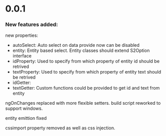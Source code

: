 # 0.0.1

### New features added:

new properties:
* autoSelect:
Auto select on data provide now can be disabled
* entity:
     Entity based select. Entity classes should extend S2Option interface
* idProperty:
     Used to specify from which property of entity id should be retrived
* textProperty:
    Used to specify from which property of entity text should be retrived
* idGetter:
* textGetter:
    Custom functions could be provided to get id and text from entity

ngOnChanges replaced with more flexible setters.
build script reworked to support windows.

entity emittion fixed

cssimport property removed as well as css injection.